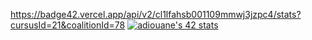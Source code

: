 https://badge42.vercel.app/api/v2/cl1lfahsb001109mmwj3jzpc4/stats?cursusId=21&coalitionId=78
[![adiouane's 42 stats](https://badge42.vercel.app/api/v2/cl1lfahsb001109mmwj3jzpc4/stats?cursusId=21&coalitionId=78)](https://github.com/JaeSeoKim/badge42)

